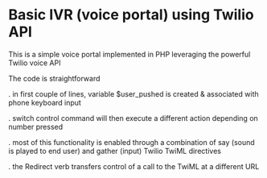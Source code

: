 # Basic IVR (voice portal) using Twilio API

This is a simple voice portal implemented in PHP leveraging the powerful Twilio voice API

The code is straightforward

. in first couple of lines, variable $user_pushed is created & associated with phone keyboard input

. switch control command will then execute a different action depending on number pressed

. most of this functionality is enabled through a combination of say (sound is played to end user) and gather (input) Twilio TwiML directives

. the Redirect verb transfers control of a call to the TwiML at a different URL
